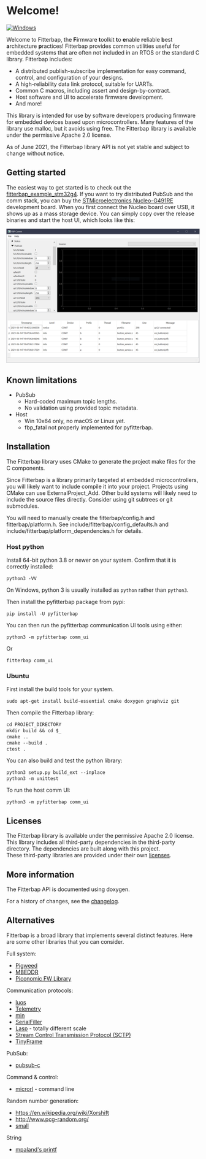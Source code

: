 <!--
# Copyright 2014-2021 Jetperch LLC
#
# Licensed under the Apache License, Version 2.0 (the "License");
# you may not use this file except in compliance with the License.
# You may obtain a copy of the License at
#
#     http://www.apache.org/licenses/LICENSE-2.0
#
# Unless required by applicable law or agreed to in writing, software
# distributed under the License is distributed on an "AS IS" BASIS,
# WITHOUT WARRANTIES OR CONDITIONS OF ANY KIND, either express or implied.
# See the License for the specific language governing permissions and
# limitations under the License.
-->

# Welcome!

[![Windows](https://github.com/jetperch/fitterbap/actions/workflows/windows.yml/badge.svg)](https://github.com/jetperch/fitterbap/actions/workflows/windows.yml)


Welcome to Fitterbap, the **Fi**rmware **t**oolkit **t**o **e**nable 
**r**eliable **b**est **a**rchitecture **p**ractices!
Fitterbap provides common utilities useful for embedded systems that are often 
not included in an RTOS or the standard C library.  Fitterbap includes:

* A distributed publish-subscribe implementation for easy command, control,
  and configuration of your designs.
* A high-reliability data link protocol, suitable for UARTs.
* Common C macros, including assert and design-by-contract.
* Host software and UI to accelerate firmware development.
* And more!

This library is intended for use by software developers producing 
firmware for embedded devices based upon microcontrollers.  Many features of
the library use malloc, but it avoids using free.
The Fitterbap library is available under the permissive Apache 2.0 license.

As of June 2021, the Fitterbap library API is not yet stable and subject to 
change without notice.


## Getting started

The easiest way to get started is to check out the
[fitterbap_example_stm32g4](https://github.com/jetperch/fitterbap_example_stm32g4).
If you want to try distributed PubSub and the comm stack, you can buy the 
[STMicroelectronics Nucleo-G491RE](https://www.st.com/en/evaluation-tools/nucleo-g491re.html)
development board.  When you first connect the Nucleo board over USB, 
it shows up as a mass storage device.  You can simply copy over the 
release binaries and start the host UI, which looks like this:

![Fitterbap Host Comm UI](doc/host_comm_ui.png)


## Known limitations

*   PubSub
    *    Hard-coded maximum topic lengths.
    *    No validation using provided topic metadata.
*   Host
    *    Win 10x64 only, no macOS or Linux yet.
    *    fbp_fatal not properly implemented for pyfitterbap.


## Installation

The Fitterbap library uses CMake to generate the project make files for 
the C components.

Since Fitterbap is a library primarily targeted at embedded microcontrollers, 
you will likely want to include compile it into your project.  Projects
using CMake can use ExternalProject_Add.  Other build systems
will likely need to include the source files directly.  Consider using
git subtrees or git submodules.  

You will need to manually create the fitterbap/config.h and fitterbap/platform.h.
See include/fitterbap/config_defaults.h and 
include/fitterbap/platform_dependencies.h for details.


### Host python

Install 64-bit python 3.8 or newer on your system.  Confirm that it is correctly installed:

    python3 -VV

On Windows, python 3 is usually installed as `python` rather than `python3`.

Then install the pyfitterbap package from pypi:

    pip install -U pyfitterbap

You can then run the pyfitterbap communication UI tools using either:

    python3 -m pyfitterbap comm_ui

Or

    fitterbap comm_ui
    

### Ubuntu

First install the build tools for your system.

    sudo apt-get install build-essential cmake doxygen graphviz git

Then compile the Fitterbap library:

    cd PROJECT_DIRECTORY
    mkdir build && cd $_
    cmake ..
    cmake --build .
    ctest .

You can also build and test the python library:

    python3 setup.py build_ext --inplace
    python3 -m unittest

To run the host comm UI:

    python3 -m pyfitterbap comm_ui


## Licenses

The Fitterbap library is available under the permissive Apache 2.0 license.
This library includes all third-party dependencies in the third-party
directory.  The dependencies are built along with this project.  
These third-party libraries are provided under their own 
[licenses](third-party/README.md).


## More information

The Fitterbap API is documented using doxygen.

For a history of changes, see the [changelog](CHANGELOG.md).


## Alternatives

Fitterbap is a broad library that implements several distinct features.
Here are some other libraries that you can consider.


Full system:

* [Pigweed](https://pigweed.dev/)
* [MBEDDR](http://mbeddr.com/)
* [Piconomic FW Library](https://github.com/piconomix/piconomix-fwlib)


Communication protocols:

* [luos](https://www.luos.io/)
* [Telemetry](https://github.com/Overdrivr/Telemetry)
* [min](https://github.com/min-protocol/min)
* [SerialFiller](https://github.com/gbmhunter/SerialFiller)
* [Lasp](https://lasp-lang.readme.io/) - totally different scale
* [Stream Control Transmission Protocol (SCTP)](https://tools.ietf.org/html/rfc4960)    
* [TinyFrame](https://github.com/MightyPork/TinyFrame) 


PubSub:

* [pubsub-c](https://github.com/jaracil/pubsub-c)


Command & control:

* [microrl](https://github.com/Helius/microrl) - command line


Random number generation:

* https://en.wikipedia.org/wiki/Xorshift
* http://www.pcg-random.org/ 
* [small](http://excamera.com/sphinx/article-xorshift.html)


String

* [mpaland's printf](https://github.com/mpaland/printf)
